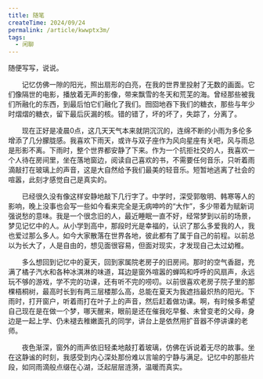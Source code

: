 ```yaml
---
title: 随笔
createTime: 2024/09/24
permalink: /article/kwwptx3m/
tags:
  - 闲聊
---
```


随便写写，说说。

<!-- more -->
&emsp;&emsp;记忆仿佛一隙的阳光，照出扇形的白亮，在我的世界里投射了无数的画面。它们像隔世的电影，播放着无声的影像，带来飘雪的冬天和荒芜的海。曾经那些被我们所融化的东西，到最后怕它们融化了我们。囫囵地吞下我们的糖衣，那些与年少时熠熠的糖衣，留下最后灰漏的核。错的错了，坏的坏了，失踪了，分离了。

&emsp;&emsp;现在正好是凌晨0点，这几天天气本来就阴沉沉的，连绵不断的小雨为多伦多增添了几分朦胧感。我喜欢下雨天，或许与双子座作为风向星座有关吧，风与雨总是形影不离。下雨时，整个世界都安静了下来。作为一个抗拒社交的人，我喜欢一个人待在房间里，坐在落地窗边，阅读自己喜欢的书，不需要任何音乐，只听着雨滴敲打在玻璃上的声音，这是大自然给予我们最美的轻音乐。短暂地逃离了社会的喧嚣，此刻才感觉自己是真实的。

&emsp;&emsp;已经很久没有像这样安静地敲下几行字了。中学时，深受郭敬明、韩寒等人的影响，晚上没事也会写一些如今看来完全是无病呻吟的“大作”，多少带着为赋新词强说愁的意味。我是一个很念旧的人，最近睡眠一直不好，经常梦到以前的场景，梦见记忆中的人。从小学到高中，那段时光是幸福的，认识了那么多爱我的人，我也爱过那么多人。如今大家散落在世界各地，彼此都有了属于自己的前程。以前总以为长大了，人是自由的，想见面很容易，但面对现实，才发现自己太过幼稚。

&emsp;&emsp;多么想回到记忆中的夏天，回到家属院老房子的旧房间。那时的空气香甜，充满了橘子汽水和各种冰淇淋的味道，耳边是窗外喧嚣的蝉鸣和呼呼的风扇声，永远玩不够的游戏，学不完的功课，还有听不完的唠叨。以前很喜欢老房子院子里的那棵梧桐树，最高时长到有两三层楼那么高，总能在夏天为我遮挡最炽热的阳光。下雨时，打开窗户，听着雨打在叶子上的声音，然后赶着做功课。啊，有时候多希望自己现在是在做一个梦，哪天醒来，眼前是还在催我吃早餐、未曾变老的父母，身边是一起上学、仍未褪去稚嫩面孔的同学，讲台上是依然用扩音器不停讲课的老师。

&emsp;&emsp;夜色渐深，窗外的雨声依旧轻柔地敲打着玻璃，仿佛在诉说着无尽的故事。坐在这静谧的时刻，我感受到内心深处那份难以言喻的宁静与满足。记忆中的那些片段，如同雨滴般点缀在心湖，泛起层层涟漪，温暖而真实。